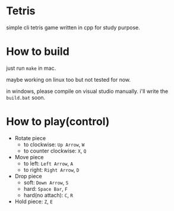Tetris
======
simple cli tetris game written in cpp for study purpose.


How to build
============
just run `make` in mac.

maybe working on linux too but not tested for now.

in windows, please compile on visual studio manually.
i'll write the `build.bat` soon.


How to play(control)
====================
* Rotate piece
    * to clockwise: `Up Arrow`, `W`
    * to counter clockwise: `X`, `Q`
* Move piece
    * to left: `Left Arrow`, `A`
    * to right: `Right Arrow`, `D`
* Drop piece
    * soft: `Down Arrow`, `S`
    * hard: `Space Bar`, `F`
    * hard(no attach): `C`, `R`
* Hold piece: `Z`, `E`
